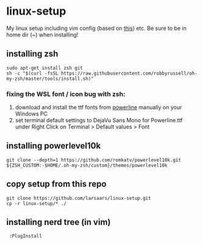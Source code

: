 # linux-setup
My linux setup including vim config (based on [this](https://github.com/ny64/vim-setup)) etc. Be sure to be in home dir (~) when installing!

## installing zsh
    sudo apt-get install zsh git
    sh -c "$(curl -fsSL https://raw.githubusercontent.com/robbyrussell/oh-my-zsh/master/tools/install.sh)"
### fixing the WSL font / icon bug with zsh:
1. download and install the ttf fonts from [powerline](https://github.com/powerline/fonts/tree/master/DejaVuSansMono) manually on your Windows PC
2. set terminal default settings to DejaVu Sans Mono for Powerline.ttf under Right Click on Terminal > Default values > Font
## installing powerlevel10k
    git clone --depth=1 https://github.com/romkatv/powerlevel10k.git ${ZSH_CUSTOM:-$HOME/.oh-my-zsh/custom}/themes/powerlevel10k
## copy setup from this repo
    git clone https://github.com/larsaars/linux-setup.git
    cp -r linux-setup/* ./
## installing nerd tree (in vim)
     :PlugInstall
